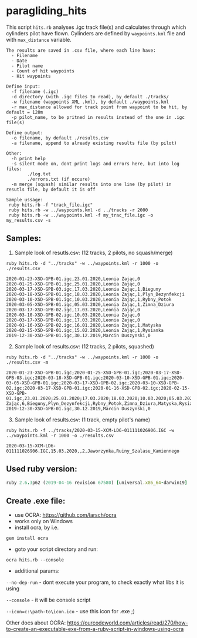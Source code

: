 # paragliding_hits

This script `hits.rb` analyses .igc track file(s) and calculates through which cylinders pilot have flown.
Cylinders are defined by `waypoints.kml` file and with `max_distance` variable. 

```
The results are saved in .csv file, where each line have:
  - Filename
  - Date
  - Pilot name
  - Count of hit waypoints
  - Hit waypoints

Define input:
  -f filename (.igc)
  -d directory (with .igc files to read), by default ./tracks/
  -w filename (waypoints XML .kml), by default ./waypoints.kml
  -r max_distance allowed for track point from waypoint to be hit, by default = 120m
  -p pilot_name, to be pritned in results instead of the one in .igc file(s)

Define output:
  -o filename, by default ./results.csv
  -a filename, append to already existing results file (by pilot)

Other:
  -h print help
  -s silent mode on, dont print logs and errors here, but into log files:
		./log.txt
		./errors.txt (if occure)
  -m merge (squash) similar results into one line (by pilot) in resutls file, by default it is off

Sample ussage:
 ruby hits.rb -f "track_file.igc"
 ruby hits.rb -w ../waypoints.kml -d ../tracks -r 2000
 ruby hits.rb -w ../waypoints.kml -f my_trac_file.igc -o my_results.csv -s
```

## Samples:

1. Sample look of resutls.csv:
(12 tracks, 2 pilots, no squash/merge)

`ruby hits.rb -d "../tracks" -w ../waypoints.kml -r 1000 -o ./results.csv`
```
2020-01-23-XSD-GPB-01.igc,23.01.2020,Leonia Zając,0
2020-01-25-XSD-GPB-01.igc,25.01.2020,Leonia Zając,0
2020-03-17-XSD-GPB-03.igc,17.03.2020,Leonia Zając,1,Bieguny
2020-03-18-XSD-GPB-01.igc,18.03.2020,Leonia Zając,1,Plyn_Dezynfekcji
2020-03-10-XSD-GPB-01.igc,10.03.2020,Leonia Zając,1,Rybny_Potok
2020-03-05-XSD-GPB-01.igc,05.03.2020,Leonia Zając,1,Zimna_Dziura
2020-03-17-XSD-GPB-02.igc,17.03.2020,Leonia Zając,0
2020-03-10-XSD-GPB-02.igc,10.03.2020,Leonia Zając,0
2020-03-17-XSD-GPB-01.igc,17.03.2020,Leonia Zając,0
2020-01-16-XSD-GPB-02.igc,16.01.2020,Leonia Zając,1,Matyska
2020-02-15-XSD-GPB-01.igc,15.02.2020,Leonia Zając,1,Rysianka
2019-12-30-XSD-GPB-01.igc,30.12.2019,Marcin Duszynski,0
```

2. Sample look of results.csv:
(12 tracks, 2 pilots, squashed)

`ruby hits.rb -d "../tracks" -w ../waypoints.kml -r 1000 -o ./results.csv -m`
```
2020-01-23-XSD-GPB-01.igc;2020-01-25-XSD-GPB-01.igc;2020-03-17-XSD-GPB-03.igc;2020-03-18-XSD-GPB-01.igc;2020-03-10-XSD-GPB-01.igc;2020-03-05-XSD-GPB-01.igc;2020-03-17-XSD-GPB-02.igc;2020-03-10-XSD-GPB-02.igc;2020-03-17-XSD-GPB-01.igc;2020-01-16-XSD-GPB-02.igc;2020-02-15-XSD-GPB-01.igc,23.01.2020;25.01.2020;17.03.2020;18.03.2020;10.03.2020;05.03.2020;17.03.2020;10.03.2020;17.03.2020;16.01.2020;15.02.2020,Leonia Zając,6,Bieguny,Plyn_Dezynfekcji,Rybny_Potok,Zimna_Dziura,Matyska,Rysianka
2019-12-30-XSD-GPB-01.igc,30.12.2019,Marcin Duszynski,0
```

3. Sample look of results.csv:
(1 track, empty pilot's name)

`ruby hits.rb -f ../tracks/2020-03-15-XCM-LD6-011111026906.IGC -w ../waypoints.kml -r 1000 -o ./results.csv`
```
2020-03-15-XCM-LD6-011111026906.IGC,15.03.2020,,2,Jaworzynka,Ruiny_Szalasu_Kamiennego
```

## Used ruby version:
``` ruby -v
ruby 2.6.3p62 (2019-04-16 revision 67580) [universal.x86_64-darwin19]
```

## Create .exe file:
- use OCRA: https://github.com/larsch/ocra
- works only on Windows
- install ocra, by i.e. 

`gem install ocra`

- goto your script directory and run: 

`ocra hits.rb --console`

- additional params: 

`--no-dep-run` - dont execute your program, to check exactly what libs it is using

`--console` - it will be console script

`--icon=c:\path-to\icon.ico` - use this icon for .exe ;)

Other docs about OCRA: 
https://ourcodeworld.com/articles/read/270/how-to-create-an-executable-exe-from-a-ruby-script-in-windows-using-ocra
